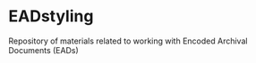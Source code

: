 EADstyling
==========

Repository of materials related to working with Encoded Archival Documents (EADs)
